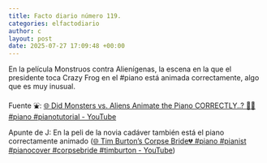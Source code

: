 ```yaml
---
title: Facto diario número 119.
categories: elfactodiario
author: c
layout: post
date: 2025-07-27 17:09:48 +00:00
---
```

En la película Monstruos contra Alienígenas, la escena en la que el presidente toca Crazy Frog en el #piano está animada correctamente, algo que es muy inusual.


Fuente ⛲️: [🌐 Did Monsters vs. Aliens Animate the Piano CORRECTLY..? 🤨👀 #piano #pianotutorial - YouTube](https://youtube.com/watch?v=I7nDUT2PL1A)


Apunte de J: En la peli de la novia cadáver también está el piano correctamente animado ([🌐 Tim Burton’s Corpse Bride💔  #piano #pianist #pianocover #corpsebride #timburton - YouTube](https://youtube.com/watch?v=9kdRQqVjYZg))

